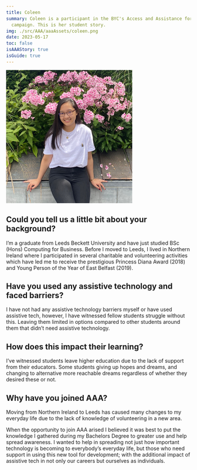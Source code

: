 ```yaml
---
title: Coleen
summary: Coleen is a participant in the BYC's Access and Assistance for All
  campaign. This is her student story.
img: ./src/AAA/aaaAssets/coleen.png
date: 2023-05-17
toc: false
isAAAStory: true
isGuide: true
---
```

![Coleen](src/AAA/aaaAssets/coleen.png)

## Could you tell us a little bit about your background?

I’m a graduate from Leeds Beckett University and have just studied BSc (Hons) Computing for Business. Before I moved to Leeds, I lived in Northern Ireland where I participated in several charitable and volunteering activities which have led me to receive the prestigious Princess Diana Award (2018) and Young Person of the Year of East Belfast (2019).

## Have you used any assistive technology and faced barriers?

I have not had any assistive technology barriers myself or have used assistive tech, however, I have witnessed fellow students struggle without this. Leaving them limited in options compared to other students around them that didn’t need assistive technology.

## How does this impact their learning?

I’ve witnessed students leave higher education due to the lack of support from their educators. Some students giving up hopes and dreams, and changing to alternative more reachable dreams regardless of whether they desired these or not.

## Why have you joined AAA?

Moving from Northern Ireland to Leeds has caused many changes to my everyday life due to the lack of knowledge of volunteering in a new area.

When the opportunity to join AAA arised I believed it was best to put the knowledge I gathered during my Bachelors Degree to greater use and help spread awareness. I wanted to help in spreading not just how important technology is becoming to everybody’s everyday life, but those who need support in using this new tool for development; with the additional impact of assistive tech in not only our careers but ourselves as individuals.